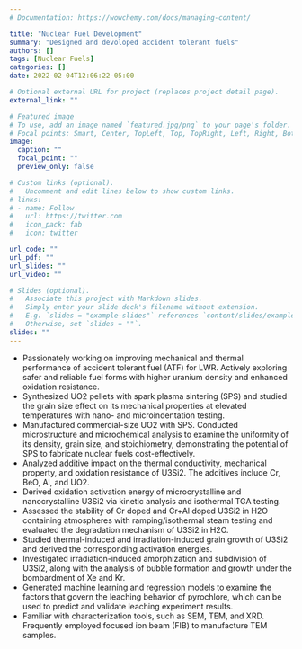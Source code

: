 ```yaml
---
# Documentation: https://wowchemy.com/docs/managing-content/

title: "Nuclear Fuel Development"
summary: "Designed and devoloped accident tolerant fuels"
authors: []
tags: [Nuclear Fuels]
categories: []
date: 2022-02-04T12:06:22-05:00

# Optional external URL for project (replaces project detail page).
external_link: ""

# Featured image
# To use, add an image named `featured.jpg/png` to your page's folder.
# Focal points: Smart, Center, TopLeft, Top, TopRight, Left, Right, BottomLeft, Bottom, BottomRight.
image:
  caption: ""
  focal_point: ""
  preview_only: false

# Custom links (optional).
#   Uncomment and edit lines below to show custom links.
# links:
# - name: Follow
#   url: https://twitter.com
#   icon_pack: fab
#   icon: twitter

url_code: ""
url_pdf: ""
url_slides: ""
url_video: ""

# Slides (optional).
#   Associate this project with Markdown slides.
#   Simply enter your slide deck's filename without extension.
#   E.g. `slides = "example-slides"` references `content/slides/example-slides.md`.
#   Otherwise, set `slides = ""`.
slides: ""
---
```


- Passionately working on improving mechanical and thermal performance of accident tolerant fuel (ATF) for LWR. Actively exploring safer and reliable fuel forms with
higher uranium density and enhanced oxidation resistance.
- Synthesized UO2 pellets with spark plasma sintering (SPS) and studied the grain size effect on its mechanical properties at elevated temperatures with nano- and microindentation testing.
- Manufactured commercial-size UO2 with SPS. Conducted microstructure and microchemical analysis to examine the uniformity of its density, grain size, and stoichiometry, demonstrating the potential of SPS to fabricate nuclear fuels cost-effectively.
- Analyzed additive impact on the thermal conductivity, mechanical property, and oxidation resistance of U3Si2. The additives include Cr, BeO, Al, and UO2.
- Derived oxidation activation energy of microcrystalline and nanocrystalline U3Si2 via kinetic analysis and isothermal TGA testing.
- Assessed the stability of Cr doped and Cr+Al doped U3Si2 in H2O containing atmospheres with ramping/isothermal steam testing and evaluated the degradation mechanism of U3Si2 in H2O.
- Studied thermal-induced and irradiation-induced grain growth of U3Si2 and derived the corresponding activation energies.
- Investigated irradiation-induced amorphization and subdivision of U3Si2, along with the analysis of bubble formation and growth under the bombardment of Xe and Kr.
- Generated machine learning and regression models to examine the factors that govern the leaching behavior of pyrochlore, which can be used to predict and validate leaching experiment results.
- Familiar with characterization tools, such as SEM, TEM, and XRD. Frequently employed focused ion beam (FIB) to manufacture TEM samples.